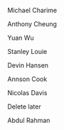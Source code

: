 Michael Charime

Anthony Cheung

Yuan Wu

Stanley Louie

Devin Hansen

Annson Cook

Nicolas Davis

Delete later

Abdul Rahman

